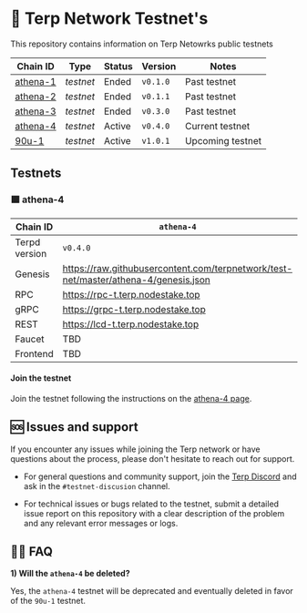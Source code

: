 <div>
    <h1>   
       🌌 Terp Network Testnet's
    </h1>
    <p> This repository contains information on Terp Netowrks public testnets </p>

</div>

| Chain ID                              | Type      | Status | Version       | Notes           |
|---------------------------------------|-----------|--------|---------------|-----------------|
| [athena-1](./athena-1) | *testnet* | Ended   | `v0.1.0`     | Past testnet |
| [athena-2](./athena-2) | *testnet* | Ended   | `v0.1.1`     | Past testnet  |
| [athena-3](./athena-3) | *testnet* | Ended   | `v0.3.0`     | Past testnet  |
| [athena-4](./athena-4) | *testnet* | Active  | `v0.4.0`     | Current testnet  |
| [90u-1](./90u-1)       | *testnet* | Active  | `v1.0.1`     | Upcoming testnet  |

## Testnets

### 🟪 athena-4

| Chain ID         | `athena-4`                                                                   |
|------------------|---------------------------------------------------------------------------------|
| Terpd version | `v0.4.0`                                                                        |
| Genesis          | <https://raw.githubusercontent.com/terpnetwork/test-net/master/athena-4/genesis.json> |
| RPC              | <https://rpc-t.terp.nodestake.top>                                              |
| gRPC             | <https://grpc-t.terp.nodestake.top>                                             |
| REST             | <https://lcd-t.terp.nodestake.top>                                              |
| Faucet           | TBD                                                  |
| Frontend         | TBD                                                  |

#### Join the testnet 

Join the testnet following the instructions on the [athena-4 page](./athena-4/README.md).


## 🆘 Issues and support

If you encounter any issues while joining the Terp network or have questions about the process, please don't hesitate to reach out for support.

- For general questions and community support, join the [Terp Discord](https://discord.gg/AxAuff4BCt) and ask in the `#testnet-discusion` channel.

- For technical issues or bugs related to the testnet, submit a detailed issue report on this repository with a clear description of the problem and any relevant error messages or logs.

## 🙋‍♀️ FAQ

**1) Will the `athena-4` be deleted?**

Yes, the `athena-4` testnet will be deprecated and eventually deleted in favor of the `90u-1` testnet. 
